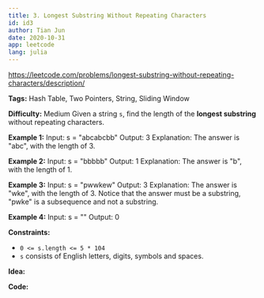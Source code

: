 ```yaml
---
title: 3. Longest Substring Without Repeating Characters
id: id3
author: Tian Jun
date: 2020-10-31
app: leetcode
lang: julia
---
```

https://leetcode.com/problems/longest-substring-without-repeating-characters/description/

**Tags:** Hash Table, Two Pointers, String, Sliding Window

**Difficulty:** Medium
Given a string `s`, find the length of the **longest substring** without
repeating characters.



**Example 1:**
            Input: s = "abcabcbb"    Output: 3    Explanation: The answer is "abc", with the length of 3.    

**Example 2:**
            Input: s = "bbbbb"    Output: 1    Explanation: The answer is "b", with the length of 1.    

**Example 3:**
            Input: s = "pwwkew"    Output: 3    Explanation: The answer is "wke", with the length of 3.    Notice that the answer must be a substring, "pwke" is a subsequence and not a substring.    

**Example 4:**
            Input: s = ""    Output: 0    



**Constraints:**

  * `0 <= s.length <= 5 * 104`
  * `s` consists of English letters, digits, symbols and spaces.


**Idea:**

**Code:**
